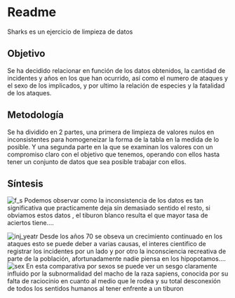 # Readme

Sharks es un ejercicio de limpieza de datos

## Objetivo

Se ha decidido relacionar en función de los datos obtenidos, la cantidad de incidentes y años en los que han ocurrido, así como el numero de ataques y el sexo de los implicados, y por ultimo la relación de especies y la fatalidad de los ataques.



## Metodología
Se ha dividido en 2 partes, una primera de limpieza de valores nulos en inconsistentes para homogeneizar la forma de la tabla en la medida de lo posible.
Y una segunda parte en la que se examinan los valores con un compromiso claro con el objetivo que tenemos, operando con ellos hasta tener un conjunto de datos que sea posible trabajar con ellos.

## Síntesis

![f_s](https://user-images.githubusercontent.com/78368326/215574057-e6bb4214-2a21-4a5a-aeae-09a67e777a01.PNG)
Podemos observar como la inconsistencia de los datos es tan significativa que practicamente deja sin demasiado sentido el resto, si obviamos estos datos , el tiburon blanco resulta el que mayor tasa de aciertos tiene....

![inj_yeatr](https://user-images.githubusercontent.com/78368326/215574073-ae114308-ae15-4073-843e-1e607f6f2af4.PNG)
Desde los años 70 se obseva un crecimiento continuado en los ataques esto se puede deber a varias causas, el interes cientifico de registrar los incidentes por un lado y por otro la inconsciencia recreativa de parte de la población, afortunadamente nadie piensa en los hipopotamos....
![sex](https://user-images.githubusercontent.com/78368326/215574078-fc74debb-321c-4f7c-8fe3-4b3879b294fd.PNG)
En esta comparativa por sexos se puede ver un sesgo claramente influido por la subnormalidad del macho de la raza sapiens, conocida por su falta de raciocinio en cuanto al medio que le rodea y su total desconexión de todos los sentidos humanos al tener enfrente a un tiburon
